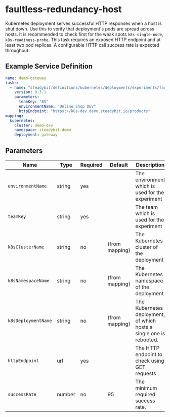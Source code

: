# faultless-redundancy-host

Kubernetes deployment serves successful HTTP responses when a host is shut down.
Use this to verify that deployment's pods are spread across hosts.
It is recommended to check first for the weak spots `k8s-single-node`, `k8s-readiness-probe`. This task requires an exposed HTTP endpoint and at least two pod
replicas. A configurable HTTP call success rate is expected throughout.

## Example Service Definition

```yaml
name: demo-gateway
tasks:
  - name: "steadybit/definitions/kubernetes/deployments/experiments/faultless-redundancy-host"
    version: 0.3.1
    parameters:
      teamKey: "BS"
      environmentName: "Online Shop DEV"
      httpEndpoint: "https://k8s-dev.demo.steadybit.io/products"
mapping:
  kubernetes:
    cluster: demo-dev
    namespace: steadybit-demo
    deployment: gateway

```

## Parameters

| Name                | Type   | Required | Default        | Description                                                         |
|---------------------|--------|----------|----------------|---------------------------------------------------------------------|
| `environmentName`   | string | yes      |                | The environment which is used for the experiment                    |
| `teamKey`           | string | yes      |                | The team which is used for the experiment                           |
| `k8sClusterName`    | string | no       | (from mapping) | The Kubernetes cluster of the deployment                            |
| `k8sNamespaceName`  | string | no       | (from mapping) | The Kubernetes namespace of the deployment                          |
| `k8sDeploymentName` | string | no       | (from mapping) | The Kubernetes deployment, of which hosts a single one is rebooted. |
| `httpEndpoint`      | url    | yes      |                | The HTTP endpoint to check using GET requests                       |
| `successRate`       | number | no       | 95             | The minimum required success rate.                                  |
